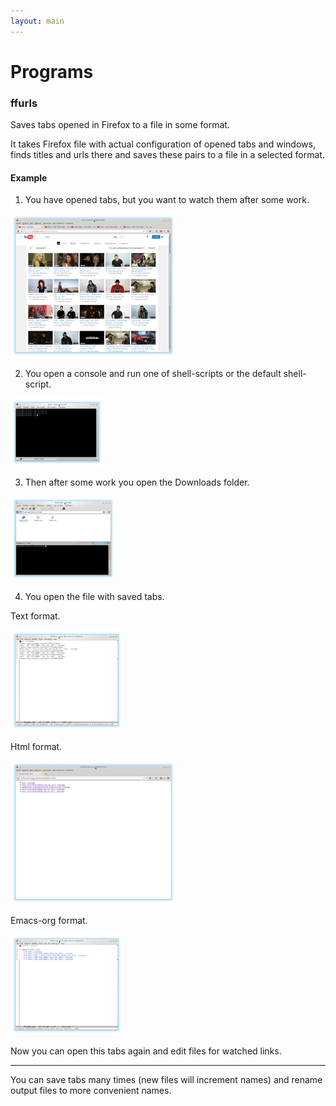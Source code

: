 ```yaml
---
layout: main
---
```


# [](#programs)Programs

### [](#ffurls)ffurls

Saves tabs opened in Firefox to a file in some format.

It takes Firefox file with actual configuration of opened tabs and
windows, finds titles and urls there and saves these pairs to a file
in a selected format.

#### [](#Example)Example

1) You have opened tabs, but you want to watch them after some work.

[![](./assets/images/ffurls/screen-mini-ffurls1.png)](./assets/images/ffurls/screen-ffurls1.png)

2) You open a console and run one of shell-scripts or the default shell-script.

[![](./assets/images/ffurls/screen-mini-ffurls2.png)](./assets/images/ffurls/screen-ffurls2.png)

3) Then after some work you open the Downloads folder.

[![](./assets/images/ffurls/screen-mini-ffurls3.png)](./assets/images/ffurls/screen-ffurls3.png)

4) You open the file with saved tabs.

Text format.

[![](./assets/images/ffurls/screen-mini-ffurls4.png)](./assets/images/ffurls/screen-ffurls4.png)

Html format.

[![](./assets/images/ffurls/screen-mini-ffurls5.png)](./assets/images/ffurls/screen-ffurls5.png)

Emacs-org format.

[![](./assets/images/ffurls/screen-mini-ffurls6.png)](./assets/images/ffurls/screen-ffurls6.png)

Now you can open this tabs again and edit files for watched links.

---

You can save tabs many times (new files will increment names) and rename output files to more convenient names.
